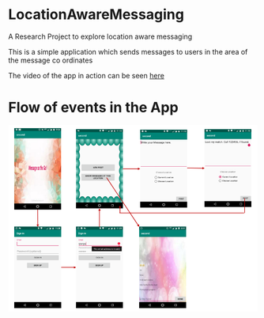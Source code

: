 # LocationAwareMessaging
A Research Project to explore location aware messaging

This is a simple application which sends messages to users in the area of the message co ordinates

The video of the app in action can be seen [here](https://drive.google.com/a/bits-pilani.ac.in/file/d/1l9wHGfh3GkJtXPlrfTF7r5uydOh0hFpC/view?usp=drivesdk)

# Flow of events in the App

![alt text](https://github.com/archve/LocationAwareMessaging/blob/master/systemflow.PNG)
